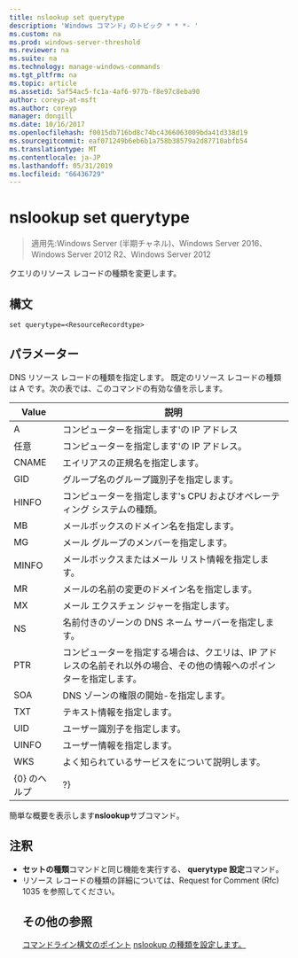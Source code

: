 ```yaml
---
title: nslookup set querytype
description: 'Windows コマンド」のトピック * * *- '
ms.custom: na
ms.prod: windows-server-threshold
ms.reviewer: na
ms.suite: na
ms.technology: manage-windows-commands
ms.tgt_pltfrm: na
ms.topic: article
ms.assetid: 5af54ac5-fc1a-4af6-977b-f8e97c8eba90
author: coreyp-at-msft
ms.author: coreyp
manager: dongill
ms.date: 10/16/2017
ms.openlocfilehash: f0015db716bd8c74bc4366063009bda41d338d19
ms.sourcegitcommit: eaf071249b6eb6b1a758b38579a2d87710abfb54
ms.translationtype: MT
ms.contentlocale: ja-JP
ms.lasthandoff: 05/31/2019
ms.locfileid: "66436729"
---
```

# <a name="nslookup-set-querytype"></a>nslookup set querytype

>適用先:Windows Server (半期チャネル)、Windows Server 2016、Windows Server 2012 R2、Windows Server 2012

クエリのリソース レコードの種類を変更します。
## <a name="syntax"></a>構文
```
set querytype=<ResourceRecordtype>
```
## <a name="parameters"></a>パラメーター
<ResourceRecordtype> DNS リソース レコードの種類を指定します。 既定のリソース レコードの種類は A です。次の表では、このコマンドの有効な値を示します。

| Value |                                                   説明                                                   |
|-------|-----------------------------------------------------------------------------------------------------------------|
|   A   |                                      コンピューターを指定します&#39;の IP アドレス                                      |
|  任意  |                                     コンピューターを指定します&#39;の IP アドレス。                                      |
| CNAME |                                    エイリアスの正規名を指定します。                                     |
|  GID  |                                  グループ名のグループ識別子を指定します。                                  |
| HINFO |                          コンピューターを指定します&#39;s CPU およびオペレーティング システムの種類。                           |
|  MB   |                                        メールボックスのドメイン名を指定します。                                         |
|  MG   |                                         メール グループのメンバーを指定します。                                          |
| MINFO |                                   メールボックスまたはメール リスト情報を指定します。                                   |
|  MR   |                                     メールの名前の変更のドメイン名を指定します。                                      |
|  MX   |                                          メール エクスチェン ジャーを指定します。                                          |
|  NS   |                                 名前付きのゾーンの DNS ネーム サーバーを指定します。                                 |
|  PTR  | コンピューターを指定する場合は、クエリは、IP アドレスの名前それ以外の場合、その他の情報へのポインターを指定します。 |
|  SOA  |                                DNS ゾーンの権限の開始-を指定します。                                 |
|  TXT  |                                         テキスト情報を指定します。                                         |
|  UID  |                                         ユーザー識別子を指定します。                                          |
| UINFO |                                         ユーザー情報を指定します。                                         |
|  WKS  |                                         よく知られているサービスをについて説明します。                                         |
| {0} のヘルプ |                                                       ?}                                                        |

簡単な概要を表示します<strong>nslookup</strong>サブコマンド。
## <a name="remarks"></a>注釈
- <strong>セットの種類</strong>コマンドと同じ機能を実行する、 <strong>querytype 設定</strong>コマンド。
- リソース レコードの種類の詳細については、Request for Comment (Rfc) 1035 を参照してください。
  ## <a name="additional-references"></a>その他の参照
  <a href="command-line-syntax-key.md" data-raw-source="[Command-Line Syntax Key](command-line-syntax-key.md)">コマンドライン構文のポイント</a>
  <a href="nslookup-set-type.md" data-raw-source="[nslookup set type](nslookup-set-type.md)">nslookup の種類を設定します。</a>
